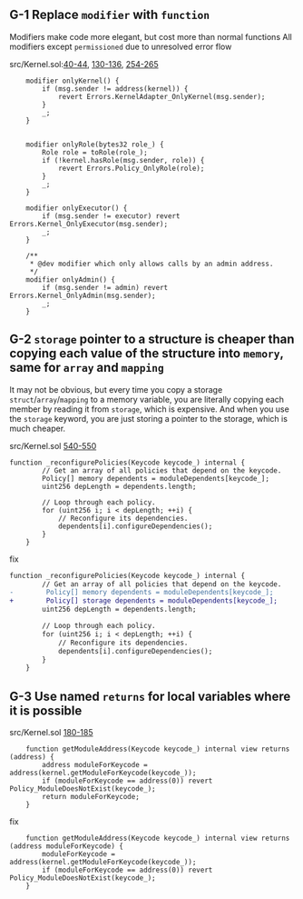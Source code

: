 ## G-1 Replace `modifier` with `function`
Modifiers make code more elegant, but cost more than normal functions
All modifiers except `permissioned` due to unresolved error flow

src/Kernel.sol:[40-44](https://github.com/re-nft/smart-contracts/blob/3ddd32455a849c3c6dc3c3aad7a33a6c9b44c291/src/Kernel.sol#L40-L44), [130-136](https://github.com/re-nft/smart-contracts/blob/3ddd32455a849c3c6dc3c3aad7a33a6c9b44c291/src/Kernel.sol#L130-L136), [254-265](https://github.com/re-nft/smart-contracts/blob/3ddd32455a849c3c6dc3c3aad7a33a6c9b44c291/src/Kernel.sol#L254-L265)
```solidity
    modifier onlyKernel() {
        if (msg.sender != address(kernel)) {
            revert Errors.KernelAdapter_OnlyKernel(msg.sender);
        }
        _;
    }


    modifier onlyRole(bytes32 role_) {
        Role role = toRole(role_);
        if (!kernel.hasRole(msg.sender, role)) {
            revert Errors.Policy_OnlyRole(role);
        }
        _;
    }

    modifier onlyExecutor() {
        if (msg.sender != executor) revert Errors.Kernel_OnlyExecutor(msg.sender);
        _;
    }

    /**
     * @dev modifier which only allows calls by an admin address.
     */
    modifier onlyAdmin() {
        if (msg.sender != admin) revert Errors.Kernel_OnlyAdmin(msg.sender);
        _;
    }
```

## G-2 `storage` pointer to a structure is cheaper than copying each value of the structure into `memory`, same for `array` and `mapping`

It may not be obvious, but every time you copy a storage `struct`/`array`/`mapping` to a memory variable, you are literally copying each member by reading it from `storage`, which is expensive. And when you use the `storage` keyword, you are just storing a pointer to the storage, which is much cheaper.

src/Kernel.sol [540-550](https://github.com/re-nft/smart-contracts/blob/3ddd32455a849c3c6dc3c3aad7a33a6c9b44c291/src/Kernel.sol#L540-L550)

```solidity
function _reconfigurePolicies(Keycode keycode_) internal {
        // Get an array of all policies that depend on the keycode.
        Policy[] memory dependents = moduleDependents[keycode_];
        uint256 depLength = dependents.length;

        // Loop through each policy.
        for (uint256 i; i < depLength; ++i) {
            // Reconfigure its dependencies.
            dependents[i].configureDependencies();
        }
    }
```

fix

```diff
function _reconfigurePolicies(Keycode keycode_) internal {
        // Get an array of all policies that depend on the keycode.
-        Policy[] memory dependents = moduleDependents[keycode_];
+        Policy[] storage dependents = moduleDependents[keycode_];
        uint256 depLength = dependents.length;

        // Loop through each policy.
        for (uint256 i; i < depLength; ++i) {
            // Reconfigure its dependencies.
            dependents[i].configureDependencies();
        }
    }
```

## G-3 Use named `returns` for local variables where it is possible

src/Kernel.sol [180-185](https://github.com/re-nft/smart-contracts/blob/3ddd32455a849c3c6dc3c3aad7a33a6c9b44c291/src/Kernel.sol#L180-L185)

```solidity
    function getModuleAddress(Keycode keycode_) internal view returns (address) {
        address moduleForKeycode = address(kernel.getModuleForKeycode(keycode_));
        if (moduleForKeycode == address(0)) revert Policy_ModuleDoesNotExist(keycode_);
        return moduleForKeycode;
    }
```

fix

```solidity
    function getModuleAddress(Keycode keycode_) internal view returns (address moduleForKeycode) {
        moduleForKeycode = address(kernel.getModuleForKeycode(keycode_));
        if (moduleForKeycode == address(0)) revert Policy_ModuleDoesNotExist(keycode_);
    }
```

